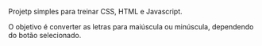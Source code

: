 Projetp simples para treinar CSS, HTML e Javascript.

O objetivo é converter as letras para maiúscula ou minúscula, dependendo do botão selecionado.
